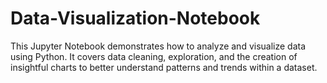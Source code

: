 # Data-Visualization-Notebook
This Jupyter Notebook demonstrates how to analyze and visualize data using Python. It covers data cleaning, exploration, and the creation of insightful charts to better understand patterns and trends within a dataset.
